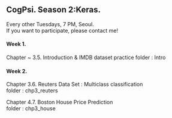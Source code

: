 ## CogPsi. Season 2:Keras.

Every other Tuesdays, 7 PM, Seoul. <br>
If you want to participate, please contact me!

#### Week 1. 
Chapter ~ 3.5. Introduction & IMDB dataset practice
folder : Intro
  
#### Week 2. 

Chapter 3.6. Reuters Data Set : Multiclass classification <br>
folder : chp3_reuters

Chapter 4.7. Boston House Price Prediction <br>
folder : chp3_house

